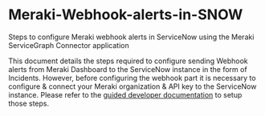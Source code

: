 # Meraki-Webhook-alerts-in-SNOW
Steps to configure Meraki webhook alerts in ServiceNow using the Meraki ServiceGraph Connector application

This document details the steps required to configure sending Webhook alerts from Meraki Dashboard to the ServiceNow instance in the form of Incidents.
However, before configuring the webhook part it is necessary to configure & connect your Meraki organization  & API key to the ServiceNow instance. Please refer to the [guided developer documentation](https://developer.cisco.com/meraki/build/servicenow/service-graph-connector-for-meraki) to setup those steps.
